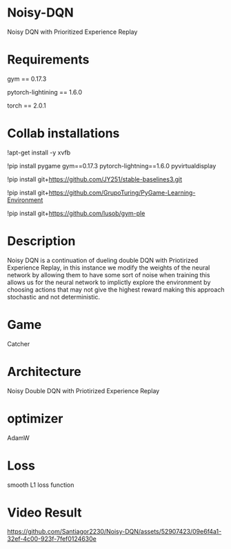 # Noisy-DQN
Noisy DQN with Prioritized Experience Replay 

# Requirements
gym == 0.17.3

pytorch-lightining == 1.6.0

torch == 2.0.1

# Collab installations
!apt-get install -y xvfb

!pip install pygame gym==0.17.3 pytorch-lightning==1.6.0 pyvirtualdisplay

!pip install git+https://github.com/JY251/stable-baselines3.git

!pip install git+https://github.com/GrupoTuring/PyGame-Learning-Environment

!pip install git+https://github.com/lusob/gym-ple


# Description
Noisy DQN is a continuation of dueling double DQN with Priotirized Experience Replay, in this instance we modify the weights of the neural network by allowing them to have some sort of noise when training this allows us for the neural network to implictly explore the environment by choosing actions that may not give the highest reward making this approach stochastic and not deterministic.

# Game
Catcher

# Architecture
Noisy Double DQN with Priotirized Experience Replay

# optimizer
AdamW

# Loss
smooth L1 loss function

# Video Result



https://github.com/Santiagor2230/Noisy-DQN/assets/52907423/09e6f4a1-32ef-4c00-923f-7fef0124630e

